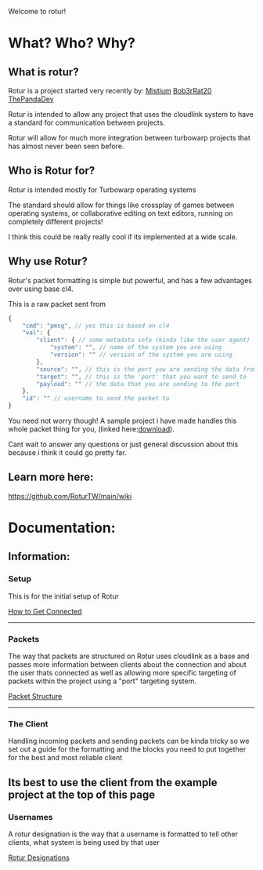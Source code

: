 Welcome to rotur!

# What? Who? Why?

## What is rotur?
Rotur is a project started very recently by:
[Mistium](https://github.com/Mistium)
[Bob3rRat20](https://github.com/ThatBeaverDev)
[ThePandaDev](https://github.com/ThePandaDever)

Rotur is intended to allow any project that uses the cloudlink system to have a standard for communication between projects.

Rotur will allow for much more integration between turbowarp projects that has almost never been seen before.

## Who is Rotur for?

Rotur is intended mostly for Turbowarp operating systems

The standard should allow for things like crossplay of games between operating systems, or collaborative editing on text editors, running on completely different projects!

I think this could be really really cool if its implemented at a wide scale.

## Why use Rotur?

Rotur's packet formatting is simple but powerful, and has a few advantages over using base cl4.

This is a raw packet sent from 
```js
{
    "cmd": "pmsg", // yes this is based on cl4
    "val": {
        "client": { // some metadata info (kinda like the user agent)
            "system": "", // name of the system you are using
            "version": "" // version of the system you are using
        },
        "source": "", // this is the port you are sending the data from (to allow for replies)
        "target": "", // this is the 'port' that you want to send to
        "payload": "" // the data that you are sending to the port
    },
    "id": "" // username to send the packet to
}
```

You need not worry though! A sample project i have made handles this whole packet thing for you, (linked here:[download](https://github.com/RoturTW/main/raw/main/Example%20Projects/Rotur_Example_Project.sb3)).

Cant wait to answer any questions or just general discussion about this because i think it could go pretty far.

## Learn more here:
https://github.com/RoturTW/main/wiki


# Documentation:

## Information:

### Setup
This is for the initial setup of Rotur

[How to Get Connected](https://github.com/RoturTW/main/wiki/Connecting-to-Rotur)

---

### Packets
The way that packets are structured on Rotur uses cloudlink as a base and passes more information between clients about the connection and about the user thats connected as well as allowing more specific targeting of packets within the project using a "port" targeting system.

[Packet Structure](https://github.com/RoturTW/main/wiki/Packet-Structure)

---
### The Client
Handling incoming packets and sending packets can be kinda tricky so we set out a guide for the formatting and the blocks you need to put together for the best and most reliable client

Its best to use the client from the example project at the top of this page
---
### Usernames
A rotur designation is the way that a username is formatted to tell other clients, what system is being used by that user

[Rotur Designations](https://github.com/RoturTW/main/wiki/Rotur-Designations)
